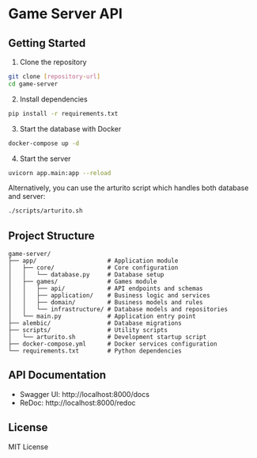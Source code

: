 # Game Server API

## Getting Started

1. Clone the repository
```bash
git clone [repository-url]
cd game-server
```

2. Install dependencies
```bash
pip install -r requirements.txt
```

3. Start the database with Docker
```bash
docker-compose up -d
```

4. Start the server
```bash
uvicorn app.main:app --reload
```

Alternatively, you can use the arturito script which handles both database and server:
```bash
./scripts/arturito.sh
```

## Project Structure
```
game-server/
├── app/                    # Application module
│   ├── core/               # Core configuration
│   │   └── database.py     # Database setup
│   ├── games/              # Games module
│   │   ├── api/            # API endpoints and schemas
│   │   ├── application/    # Business logic and services
│   │   ├── domain/         # Business models and rules
│   │   └── infrastructure/ # Database models and repositories
│   └── main.py             # Application entry point
├── alembic/                # Database migrations
├── scripts/                # Utility scripts
│   └── arturito.sh         # Development startup script
├── docker-compose.yml      # Docker services configuration
└── requirements.txt        # Python dependencies
```

## API Documentation
- Swagger UI: http://localhost:8000/docs
- ReDoc: http://localhost:8000/redoc

## License
MIT License